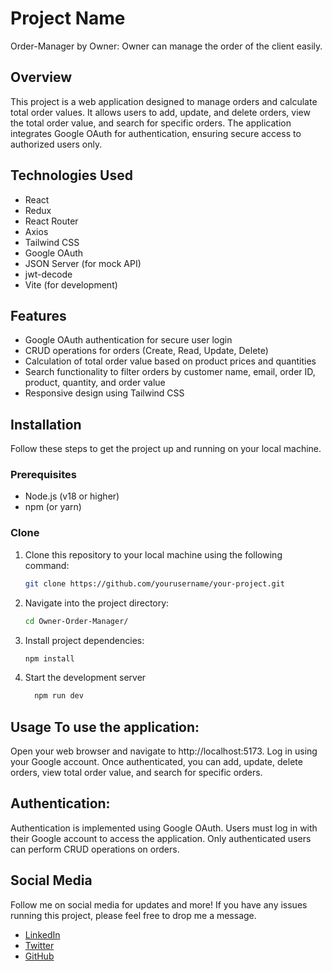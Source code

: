 # Project Name
Order-Manager by Owner: Owner can manage the order of the client easily.
## Overview
This project is a web application designed to manage orders and calculate total order values. It allows users to add, update, and delete orders, view the total order value, and search for specific orders. The application integrates Google OAuth for authentication, ensuring secure access to authorized users only.

## Technologies Used
- React
- Redux
- React Router
- Axios
- Tailwind CSS
- Google OAuth
- JSON Server (for mock API)
- jwt-decode
- Vite (for development)

## Features
- Google OAuth authentication for secure user login
- CRUD operations for orders (Create, Read, Update, Delete)
- Calculation of total order value based on product prices and quantities
- Search functionality to filter orders by customer name, email, order ID, product, quantity, and order value
- Responsive design using Tailwind CSS

## Installation
Follow these steps to get the project up and running on your local machine.

### Prerequisites
- Node.js (v18 or higher)
- npm (or yarn)

### Clone
1. Clone this repository to your local machine using the following command:

   ```bash
   git clone https://github.com/yourusername/your-project.git
   ```
2. Navigate into the project directory:

   ```bash
   cd Owner-Order-Manager/
   ```

3. Install project dependencies:

   ```bash
   npm install
   ```
4. Start the development server
    ```bash
      npm run dev
    ```

## Usage To use the application:

Open your web browser and navigate to http://localhost:5173.
Log in using your Google account.
Once authenticated, you can add, update, delete orders, view total order value, and search for specific orders.

## Authentication:
Authentication is implemented using Google OAuth. Users must log in with their Google account to access the application. Only authenticated users can perform CRUD operations on orders.

## Social Media

Follow me on social media for updates and more! If you have any issues running this project, please feel free to drop me a message.

* [LinkedIn](https://www.linkedin.com/in/vikashsprem)
* [Twitter](https://twitter.com/vikashsprem)
* [GitHub](https://github.com/vikashsprem)
